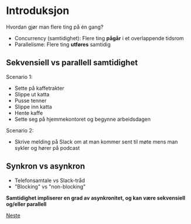 # Introduksjon

Hvordan gjør man flere ting på én gang?

- Concurrency (samtidighet): Flere ting **pågår** i et overlappende tidsrom
- Parallelisme: Flere ting **utføres** samtidig

## Sekvensiell vs parallell samtidighet

Scenario 1:

- Sette på kaffetrakter
- Slippe ut katta
- Pusse tenner
- Slippe inn katta
- Hente kaffe
- Sette seg på hjemmekontoret og begynne arbeidsdagen

Scenario 2:

- Skrive melding på Slack om at man kommer sent til møte mens man sykler og hører på podcast

## Synkron vs asynkron

- Telefonsamtale vs Slack-tråd
- "Blocking" vs "non-blocking"

**Samtidighet impliserer en grad av asynkronitet, og kan være sekvensiell og/eller parallell**

[Neste](02-hvorfor.md)
